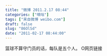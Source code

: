 ```yaml
---
title: "微博 2011.2.17 08:44"
categories: ["嘀咕"]
tags: ["来自微博 weibo.com"]
draft: false
slug: "86OlSd"
date: "2011-02-17 08:44:00"
---
```


<p>篮球不算守门员的话，每队是五个人。 O网页链接 ​​​​</p>
